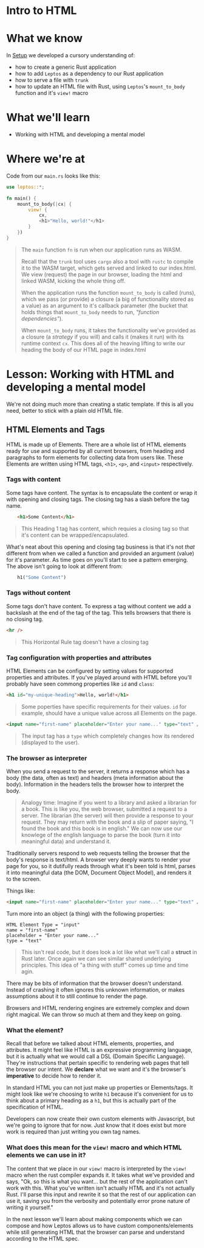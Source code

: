 # Intro to HTML

# What we know
In [Setup](getting_started/setup.md) we developed a cursory understanding of:
- how to create a generic Rust application
- how to add `Leptos` as a dependency to our Rust application
- how to serve a file with `trunk`
- how to update an HTML file with Rust, using `Leptos`'s `mount_to_body` function and it's `view!` macro

# What we'll learn
- Working with HTML and developing a mental model

# Where we're at
Code from our `main.rs` looks like this:

```rust
use leptos::*;  
  
fn main() {  
    mount_to_body(|cx| {  
        view! {  
            cx,  
            <h1>"Hello, world!"</h1>  
        }  
    })  
}
```
> The `main` function `fn` is run when our application runs as WASM.
>
> Recall that the `trunk` tool uses `cargo` also a tool with `rustc` to compile it to the WASM target, which gets served and linked to our index.html. We view (request) the page in our browser, loading the html and linked WASM, kicking the whole thing off.
>
> When the application runs the function `mount_to_body` is called (runs), which we pass (or provide) a closure (a big of functionality stored as a value) as an argument to it's callback parameter (the bucket that holds things that `mount_to_body` needs to run, _"function dependencies"_).
>
> When `mount_to_body` runs, it takes the  functionality we've provided as a closure (a _strategy_ if you will) and calls it (makes it run) with its runtime context `cx`. This does all of the heaving lifting to write our heading the body of our HTML page in index.html

# Lesson: Working with HTML and developing a mental model
We're not doing much more than creating a static template. If this is all you need, better to stick with a plain old HTML file.

## HTML Elements and Tags
HTML is made up of Elements. There are a whole list of HTML elements ready for use and supported by all current browsers, from heading and paragraphs to form elements for collecting data from users like. These Elements are written using HTML tags, `<h1>`, `<p>`, and `<input>` respectively.

### Tags with content
Some tags have content. The syntax is to encapsulate the content or wrap it with opening and closing tags. The closing tag has a slash before the tag name.

```html
	<h1>Some Content</h1>
```
>This Heading 1 tag has content, which requies a closing tag so that it's content can be wrapped/encapsulated.

What's neat about this opening and closing tag business is that it's not _that_ different from when we called a function and provided an argument (value) for it's parameter. As time goes on you'll start to see a pattern emerging. The above isn't going to look at different from:

```rust
	h1("Some Content")
```

### Tags without content
Some tags don't have content. To express a tag without content we add a backslash at the end of the tag of the tag. This tells browsers that there is no closing tag.
```html
<hr />
```
> This Horizontal Rule tag doesn't have a closing tag

### Tag configuration with properties and attributes
HTML Elements can be configured by setting values for supported properties and attributes. If you've played around with HTML before you'll probably have seen commong properties like `id` and `class`:

```html
<h1 id="my-unique-heading">Hello, world!</h1>
```
>Some poperties have specific requirements for their values. `id` for example, should have a unique value across all Elements on the page.

```html
<input name="first-name" placeholder="Enter your name..." type="text" />
```
>The input tag has a `type` which completely changes how its rendered (displayed to the user).

### The browser as interpreter
When you send a request to the server, it returns a response which has a body (the data, often as text) and headers (meta information about the body). Information in the headers tells the browser how to interpret the body.

> Analogy time: Imagine if you went to a library and asked a librarian for a book. This is like you, the web browser, submitted a request to a server. The librarian (the server) will then provide a response to your request. They may return with the book and a slip of paper saying, "I found the book and this book is in english." We can now use our knowlege of the english language to parse the book (turn it into meaningful data) and understand it.

Traditionally servers respond to web requests telling the browser that the body's response  is text/html. A browser very deeply wants to render your page for you, so it dutifully reads through what it's been told is html, parses it into meaningful data (the DOM, Document Object Model), and renders it to the screen.

Things like:

```html
<input name="first-name" placeholder="Enter your name..." type="text" />
```

Turn more into an object (a thing) with the following properties:

```
HTML Element Type = "input"
name = "first-name"
placeholder = "Enter your name..."
type = "text"
```
> This isn't real code, but it does look a lot like what we'll call a **struct** in Rust later. Once again we can see similar shared underlying principles. This idea of "a thing with stuff" comes up time and time agin.

There may be bits of information that the browser doesn't understand. Instead of crashing it often ignores this unknown information, or makes assumptions about it to still continue to render the page.

Browsers and HTML rendering engines are extremely complex and down right magical. We can throw so much at them and they keep on going.

### What the element?
Recall that before we talked about HTML elements, properties, and attributes. It might feel like HTML is an expressive programming language, but it is actually what we would call a DSL (Domain Specific Language). They're instructions that pertain specific to rendering web pages that tell the browser our intent. We **declare** what we want and it's the browser's **imperative** to decide how to render it.

In standard HTML you can not just make up properties or Elements/tags. It might look like we're choosing to write `h1` because it's convenient for us to think about a primary heading as a `h1`, but this is actually part of the specification of HTML.

Developers can now create their own custom elements with Javascript, but we're going to ignore that for now. Just know that it does exist but more work is required than just writing you own tag names.

### What does this mean for the `view!` macro and which HTML elements we can use in it?
The content that we place in our `view!` macro is interpreted by the `view!` macro when the rust compiler expands it. It takes what we've provided and says, "Ok, so this is what you want... but the rest of the application can't work with this. What you've written isn't actually HTML and it's not actually Rust. I'll parse this input and rewrite it so that the rest of our application can use it, saving you from the verbosity and potentially error prone nature of writing it yourself."

In the next lesson we'll learn about making components which we can compose and how Leptos allows us to have custom components/elements while still generating HTML that the browser can parse and understand according to the HTML spec.
